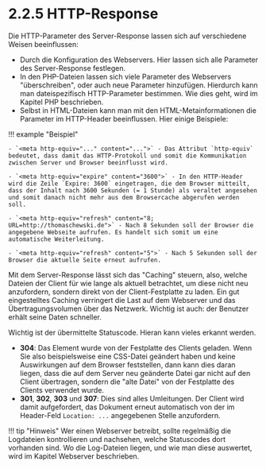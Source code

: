 # 2.2.5 HTTP-Response

Die HTTP-Parameter des Server-Response lassen sich auf verschiedene Weisen beeinflussen:

- Durch die Konfiguration des Webservers. Hier lassen sich alle Parameter des Server-Response festlegen.
- In den PHP-Dateien lassen sich viele Parameter des Webservers "überschreiben", oder auch neue Parameter hinzufügen. Hierdurch kann man dateispezifisch HTTP-Parameter bestimmen. Wie dies geht, wird im Kapitel PHP beschrieben.
- Selbst in HTML-Dateien kann man mit den HTML-Metainformationen die Parameter im HTTP-Header beeinflussen. Hier einige Beispiele:

!!! example "Beispiel"

    - `<meta http-equiv="..." content="...">` - Das Attribut `http-equiv` bedeutet, dass damit das HTTP-Protokoll und somit die Kommunikation zwischen Server und Browser beeinflusst wird.

    - `<meta http-equiv="expire" content="3600">` - In den HTTP-Header wird die Zeile `Expire: 3600` eingetragen, die dem Browser mitteilt, dass der Inhalt nach 3600 Sekunden (= 1 Stunde) als veraltet angesehen und somit danach nicht mehr aus dem Browsercache abgerufen werden soll.

    - `<meta http-equiv="refresh" content="8; URL=http://thomaschewski.de">` - Nach 8 Sekunden soll der Browser die angegebene Webseite aufrufen. Es handelt sich somit um eine automatische Weiterleitung.
    
    - `<meta http-equiv="refresh" content="5">` - Nach 5 Sekunden soll der Browser die aktuelle Seite erneut aufrufen.

Mit dem Server-Response lässt sich das "Caching" steuern, also, welche Dateien der Client für wie lange als aktuell betrachtet, um diese nicht neu anzufordern, sondern direkt von der Client-Festplatte zu laden. Ein gut eingestelltes Caching verringert die Last auf dem Webserver und das Übertragungsvolumen über das Netzwerk. Wichtig ist auch: der Benutzer erhält seine Daten schneller.

Wichtig ist der übermittelte Statuscode. Hieran kann vieles erkannt werden.

- **304**: Das Element wurde von der Festplatte des Clients geladen. Wenn Sie also beispielsweise eine CSS-Datei geändert haben und keine Auswirkungen auf dem Browser feststellen, dann kann dies daran liegen, dass die auf dem Server neu geänderte Datei gar nicht auf den Client übertragen, sondern die "alte Datei" von der Festplatte des Clients verwendet wurde.
- **301**, **302**, **303** und **307**: Dies sind alles Umleitungen. Der Client wird damit aufgefordert, das Dokument erneut automatisch von der im Header-Feld `Location: ...` angegebenen Stelle anzufordern.

!!! tip "Hinweis"
    Wer einen Webserver betreibt, sollte regelmäßig die Logdateien kontrollieren und nachsehen, welche Statuscodes dort vorhanden sind. Wo die Log-Dateien liegen, und wie man diese auswertet, wird im Kapitel Webserver beschrieben.

